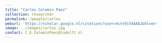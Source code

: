 ```yaml
---
title: "Carlos Celemin Paez"
collection: researcher
permalink: /people/carlos
weburl: 'https://scholar.google.nl/citations?user=4cnt9iYAAAAJ&hl=en'
image: ../images/carlos.jpg
contact: C.E.CeleminPaez@tudelft.nl
---
```

